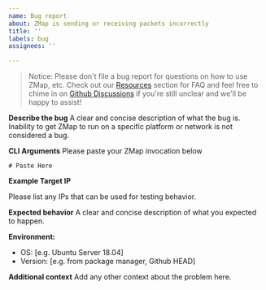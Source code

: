 ```yaml
---
name: Bug report
about: ZMap is sending or receiving packets incorrectly
title: ''
labels: bug
assignees: ''

---
```


> Notice: Please don't file a bug report for questions on how to use ZMap, etc. Check out our [Resources](https://github.com/zmap/zmap/tree/main#resources) section for FAQ and feel free to chime in on [Github Discussions](https://github.com/zmap/zmap/discussions) if you're still unclear and we'll be happy to assist!

**Describe the bug**
A clear and concise description of what the bug is. Inability to get ZMap to run on a specific platform or network is not considered a bug.

**CLI Arguments**
Please paste your ZMap invocation below

```
# Paste Here
```

**Example Target IP**

Please list any IPs that can be used for testing behavior.

**Expected behavior**
A clear and concise description of what you expected to happen.

**Environment:**
 - OS: [e.g. Ubuntu Server 18.04]
 - Version: [e.g. from package manager, Github HEAD]

**Additional context**
Add any other context about the problem here.
